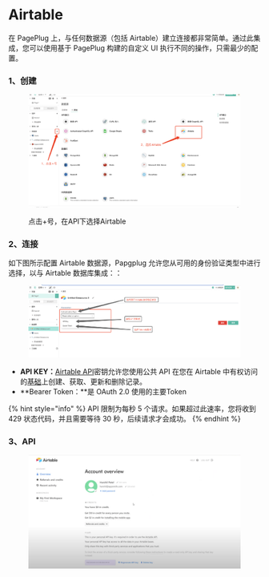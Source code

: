 # Airtable

在 PagePlug 上，与任何数据源（包括 Airtable）建立连接都非常简单。通过此集成，您可以使用基于 PagePlug 构建的自定义 UI 执行不同的操作，只需最少的配置。

### 1、创建

<figure><img src="../../../.gitbook/assets/image (67) (1).png" alt=""><figcaption><p>点击+号，在API下选择Airtable</p></figcaption></figure>

### 2、连接

如下图所示配置 Airtable 数据源，Papgplug 允许您从可用的身份验证类型中进行选择，以与 Airtable 数据库集成：：

<figure><img src="../../../.gitbook/assets/image (19) (1) (1) (1).png" alt=""><figcaption></figcaption></figure>

* **API KEY：**[Airtable API](https://support.airtable.com/hc/en-us/articles/219046777-How-do-I-get-my-API-key-)密钥允许您使用公共 API 在您在 Airtable 中有权访问的[基础](https://support.airtable.com/hc/en-us/articles/202576419-Introduction-to-Airtable-bases)上创建、获取、更新和删除记录。
* **Bearer Token：**是 OAuth 2.0 使用的主要Token

{% hint style="info" %}
API 限制为每秒 5 个请求。如果超过此速率，您将收到 429 状态代码，并且需要等待 30 秒，后续请求才会成功。
{% endhint %}

### **3、API**

<figure><img src="../../../.gitbook/assets/image (63) (1).png" alt=""><figcaption></figcaption></figure>
